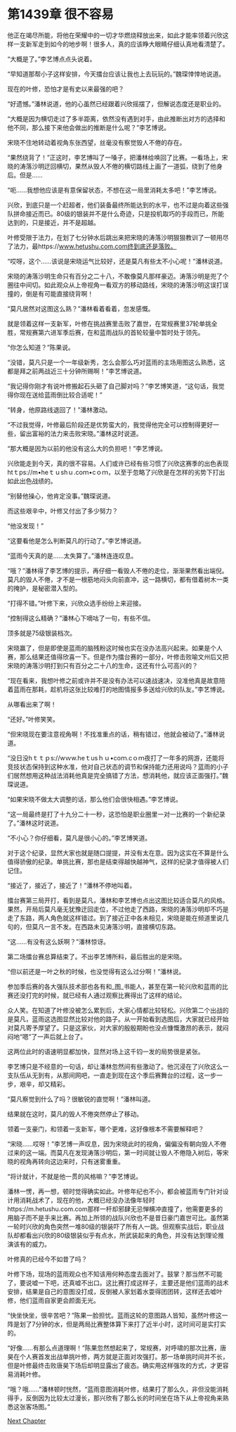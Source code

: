 # 第1439章 很不容易

他正在竭尽所能，将他在荣耀中的一切才华燃烧释放出来，如此才能率领着兴欣这样一支新军走到如今的地步啊！很多人，真的应该睁大眼睛仔细认真地看清楚了。

“大概是了。”李艺博点点头说着。

“早知道那帮小子这样安排，今天擂台应该让我也上去玩玩的。”魏琛悻悻地说道。

现在的叶修，恐怕才是有史以来最强的吧？

“好遗憾。”潘林说道，他的心虽然已经跟着兴欣摇摆了，但解说态度还是职业的。

“大概是因为横切走过了多半距离，依然没有遇到对手，由此推断出对方的选择和他不同，那么接下来他会做出的推断是什么呢？”李艺博说。

宋晓不住地转动着视角东张西望，丝毫没有察觉毁人不倦的存在。

“果然绕背了！”正这时，李艺博叫了一嗓子，把潘林给唤回了比赛。一看场上，宋晓的涛落沙明迂回横切，果然从毁人不倦的横切路线上画了一道弧，绕到了他身后。但是……

“呃……我想他应该是有意保留状态，不想在这一局里消耗太多吧！”李艺博说。

兴欣，到底只是一个赶超者，他们装备最终所能达到的水平，也不过是向着这些强队拼命接近而已。80级的银装并不是什么奇迹，只是投机取巧的手段而已，所能达到的，只是接近，并不是超越。

叶修受限于法力，在划了七分钟水后跳出来把宋晓的涛落沙明狠狠教训了一顿用尽了法力，最https://www.hetushu.com.com终到底还是落败。

“哎呀，这个……该说是宋晓运气比较好，还是莫凡有些太不小心呢！”潘林说道。

宋晓的涛落沙明生命只有百分之二十八，不敢像莫凡那样豪迈。涛落沙明是兜了个圈往中间切。如此观众从上帝视角一看双方的移动路线，宋晓的涛落沙明这误打误撞的，倒是有可能直接绕背啊！

“莫凡居然对这图这么熟？”潘林看着看着，忽发感慨。

就是领着这样一支新军，叶修在挑战赛里击败了嘉世，在常规赛里37轮单挑全胜，常规赛第六进军季后赛，在和蓝雨战队的首轮较量中暂时处于领先。

“你怎么知道？”陈果说。

“没错，莫凡只是一个一年级新秀，怎么会那么巧对蓝雨的主场用图这么熟悉，这都是拜之前两战近三十分钟所赐啊！”李艺博说道。

“我记得你刚才有说叶修搬起石头砸了自己脚对吗？”李艺博笑道，“这句话，我觉得你现在送给蓝雨倒比较合适呢！”

“转身，他原路线退回了！”潘林激动。

“不过我觉得，叶修最后阶段还是优势蛮大的，我觉得他完全可以控制得更好一些，留出富裕的法力来击败宋晓。”潘林这时说道。

“那大概是因为以前的他没有这么大的负担吧！”李艺博说。

兴欣能走到今天，真的很不容易。人们或许已经有些习惯了兴欣这赛季的出色表现htｔps://m•heｔｕshｕ.coｍ•cｏｍ，以至于忽略了兴欣是在怎样的劣势下打出如此出色战绩的。

“别替他操心，他肯定没事。”魏琛说道。

而这些艰辛中，叶修又付出了多少努力？

“他没发现！”

“这要看他是怎么判断莫凡的行动了。”李艺博说道。

“蓝雨今天真的是……太失算了。”潘林连连叹息。

“哦？”潘林得了李艺博的提示，再仔细一看毁人不倦的走位，渐渐果然看出端倪。莫凡的毁人不倦，才不是一根筋地闷头向前直冲，这一路横切，都有借着树木一类的掩护，是秘密潜入型的。

“打得不错。”叶修下来，兴欣众选手纷纷上来迎接。

“控制得这么精确？”潘林心下嘀咕了一句，有些不信。

顶多就是75级银装档次。

宋晓赢了，但是即使是蓝雨的脑残粉这时候也实在没办法高兴起来。如果是个人赛，那么结果还值得欣喜一下。但是作为擂台赛的一部分，叶修击败喻文州后又把宋晓的涛落沙明打到只有百分之二十八的生命，这还有什么可高兴的？

“现在看来，我想叶修之前或许并不是没有办法可以速战速决，没准他真是故意陪着蓝雨在那耗，趁机将这张比较难打的地图情报多多送给兴欣的队友。”李艺博说。

从哪看出来了啊！

“还好。”叶修笑笑。

“但宋晓现在要注意视角啊！不找准重点的话，稍有错过，他就会被动了。”潘林说道。

“没日没hｔｔｐs://wｗw.heｔusｈｕ•coｍ.cｏｍ夜打了一年多的网游，还能将竞技状态保持到这种水准，他对自己状态的调节和保持能力还用说吗？蓝雨的小子们居然想用这种战法消耗他真是完全搞错了方法，想消耗他，就应该正面强打。”魏琛说道。

“如果宋晓不做太大调整的话，那么他们会很快相遇。”李艺博说。

“这一局最终是打了十九分二十一秒，这恐怕是职业圈里一对一比赛的一个新纪录了。”潘林这时说道。

“不小心？你仔细看，莫凡是很小心的。”李艺博笑道。

对于这个纪录，显然大家也就是随口提提，并没有太在意。因为这实在不算是什么值得骄傲的纪录。单挑比赛，那也是结束得越快越神气，这样的纪录才值得被人们记住。

“接近了，接近了，接近了！”潘林不停地叫着。

擂台赛第三局开打，看到是莫凡，潘林和李艺博也点出这图比较适合莫凡的风格。果然，开局后莫凡毫无犹豫迂回走位，不过他走了西路，宋晓的涛落沙明却不巧是走了东路，两人角色就这样错过。到了接近正中各未相见，宋晓是能在频道里说几句的，但莫凡一言不发。在西路未见涛落沙明，直接横切东路。

“这……有没有这么妖啊？”潘林惊讶。

第二场擂台赛总算结束了。不出李艺博所料，最后胜出的是宋晓。

“但以前还是一叶之秋的时候，也没觉得有这么过分啊！”潘林说。

参加季后赛的各大强队技术部也各有和_图_书能人，甚至在第一轮兴欣和蓝雨的比赛还没打完的时候，就已经有人通过观察比赛得出了这样的结论。

众人笑。在知道了叶修没被怎么累到后，大家心情都比较轻松。兴欣第二个出战的是莫凡，蓝雨这选图显然比较对他的路子。从一开始看到选图后，大家就已经开始对莫凡寄予厚望了。只是这家伙，对大家的殷殷期盼也没点慷慨激昂的表示，就闷闷地“嗯”了一声后就上台了。

这两位此时的语速明显都加快，显然对场上这千钧一发的局势很是紧张。

李艺博只是不经意的一句话，却让潘林忽然间有些激动了。他沉浸在了兴欣这么一支队伍从无到有，从那间网吧，一直走到现在这个季后赛舞台的过程，这一步一步，艰辛，却又精彩。

“莫凡察觉到什么了吗？很敏锐的直觉啊！”潘林叫道。

结果就在这时，莫凡的毁人不倦突然停止了移动。

领着一支豪门，和领着一支新军，哪个更难，这好像根本不需要解释吧？

“宋晓……哎呀！”李艺博一声叹息，因为宋晓此时的视角，偏偏没有朝向毁人不倦过来的这一端。而莫凡在发现涛落沙明后，第一时间就让毁人不倦隐入树后，等宋晓的视角再转向这边来时，只有迷雾重重。

“将计就计，不就是他一贯的风格嘛？”李艺博说。

潘林一愣，再一想，顿时觉得确实如此。叶修年纪也不小，都会被蓝雨专门针对设计用消耗战术了，现在的他，大概已经没办法像年轻时https://m.hetushu.com.com那样一杆却邪肆无忌惮横冲直撞了，他需要更多的用脑子而不是手来比赛。再加上所领的战队兴欣也不是昔日豪门嘉世可比。虽然第一轮时兴欣的角色突然一堆80级的银装吓了所有人一跳。但观察实战后，职业战队却都看出兴欣的80级银装似乎有点水，所武装起来的角色，并没有达到理论推演该有的威力。

叶修真的已经今不如昔了吗？

叶修下场，现场的蓝雨观众也不知该用何种态度去面对了。鼓掌？那当然不可能了，要说嘘一下吧，还真嘘不出口。这比赛打成这样子，主要还是他们蓝雨的战术安排，结果是自己的意图没打成，反倒被人家划着水耍得团团转，这样还去嘘叶修，他们蓝雨自家更会颜面无光。

“快坐快坐，很辛苦吧？”陈果一脸担忧。蓝雨这轮的意图路人皆知，虽然叶修这一阵是划了7分钟的水，但是两局比赛整体算下来打了近半小时，这时间可是实打实的。

“好像……有那么点道理啊！”陈果忽然想起来了，常规赛，对呼啸的那次比赛，唐昊在个人赛首发出战单挑叶修，两方就是正面对攻强打。那一场单挑时间并不长，但是叶修最终击败唐昊下场后却明显露出了疲态。确实用这样强攻的方式，才更容易消耗叶修。

“哦？哦……”潘林顿时恍然，“蓝雨意图消耗叶修，结果打了那么久，非但没能消耗得手，反倒因为比较太过漫长，那兴欣有了那么长的时间坐在场下从上帝视角来熟悉这张客场图。”



[Next Chapter](%E7%AC%AC1440%E7%AB%A0%20%E5%8D%81%E5%85%AD%E5%8F%B6.md)